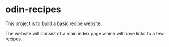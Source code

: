 # odin-recipes

This project is to build a basic recipe website.

The website will consist of a main index page which will have links to a few recipes.


